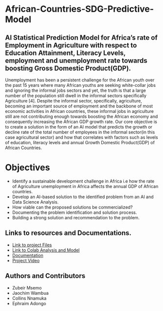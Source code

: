 # African-Countries-SDG-Predictive-Model

## AI Statistical Prediction Model for Africa’s rate of Employment in Agriculture with respect to Education Attainment, Literacy Levels, employment and unemployment rate towards boosting Gross Domestic Product(GDP).

Unemployment has been a persistent challenge for the African youth over the past 15 years where many African youths are seeking white-collar jobs and ignoring the informal jobs sectors and yet, the truth is that a large number of the population still dwell in the informal sectors specifically Agriculture [4]. Despite the informal sector, specifically, agriculture, becoming an important source of employment and the backbone of most economic activities in African countries, these informal jobs in agriculture still are not contributing enough towards boosting the African economy and consequently increasing the African GDP growth rate.
Our core objective is to create a solution in the form of an AI model that predicts the growth or decline rate of the total number of employees in the informal sector(in this case agricultural sector) and how that correlates with factors such as levels of education, literacy levels and annual Growth Domestic Product(GDP) of African Countries.  



# Objectives
- Identify a sustainable development challenge in Africa i.e how the rate of Agriculture unemployment in Africa affects the annual GDP of African countries.
- Develop an AI-based solution to the identified problem from an AI and Data Science Analysis.
- How viable can the proposed solutions be commercialized?
- Documenting the problem identification and solution process.
- Building a strong solution and recommendation to the problem.



## Links to resources and Documentations. 
- [Link to project Files](https://drive.google.com/drive/folders/1nDpPXmPV3OKFGeZ7-4qEiYQ3K77-CtQI?usp=sharing)
- [Link to Colab Analysis and Model](https://colab.research.google.com/drive/12NthoCsORi0XLokG-Fvnx6ylRHhrQQUz?usp=sharing)
- [Documentation](https://docs.google.com/document/d/1XszkQXWMniMWBXuD9W0q1k5jQ1gtsZWt-oS8DyikxpM/edit?usp=sharing)
- [Project Video](https://drive.google.com/file/d/1AyytqfuWOVTTrqj-WlN3iNVvR1diyHew/view?usp=sharing) 


## Authors and Contributors
- Zubeir Msemo
- Jaochim Wambua
- Collins Nnamuka
- Ephraim Adongo

